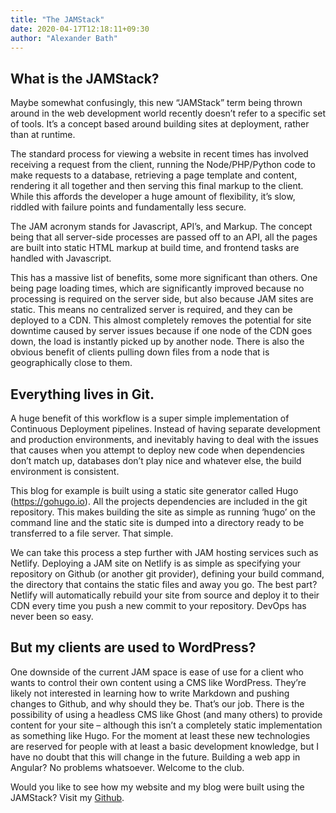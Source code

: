 ```yaml
---
title: "The JAMStack"
date: 2020-04-17T12:18:11+09:30
author: "Alexander Bath"
---
```


## What is the JAMStack?
Maybe somewhat confusingly, this new “JAMStack” term being thrown around in the web development world recently doesn’t refer to a specific set of tools. It’s a concept based around building sites at deployment, rather than at runtime. 

The standard process for viewing a website in recent times has involved receiving a request from the client, running the Node/PHP/Python code to make requests to a database, retrieving a page template and content, rendering it all together and then serving this final markup to the client. While this affords the developer a huge amount of flexibility, it’s slow, riddled with failure points and fundamentally less secure.

The JAM acronym stands for Javascript, API’s, and Markup. The concept being that all server-side processes are passed off to an API, all the pages are built into static HTML markup at build time, and frontend tasks are handled with Javascript. 

This has a massive list of benefits, some more significant than others. One being page loading times, which are significantly improved because no processing is required on the server side, but also because JAM sites are static. This means no centralized server is required, and they can be deployed to a CDN. This almost completely removes the potential for site downtime caused by server issues because if one node of the CDN goes down, the load is instantly picked up by another node. There is also the obvious benefit of clients pulling down files from a node that is geographically close to them.

## Everything lives in Git.
A huge benefit of this workflow is a super simple implementation of Continuous Deployment pipelines. Instead of having separate development and production environments, and inevitably having to deal with the issues that causes when you attempt to deploy new code when dependencies don’t match up, databases don’t play nice and whatever else, the build environment is consistent.

This blog for example is built using a static site generator called Hugo (https://gohugo.io). All the projects dependencies are included in the git repository. This makes building the site as simple as running ‘hugo’ on the command line and the static site is dumped into a directory ready to be transferred to a file server. That simple. 

We can take this process a step further with JAM hosting services such as Netlify. Deploying a JAM site on Netlify is as simple as specifying your repository on Github (or another git provider), defining your build command, the directory that contains the static files and away you go. The best part? Netlify will automatically rebuild your site from source and deploy it to their CDN every time you push a new commit to your repository. DevOps has never been so easy.

## But my clients are used to WordPress?
One downside of the current JAM space is ease of use for a client who wants to control their own content using a CMS like WordPress. They’re likely not interested in learning how to write Markdown and pushing changes to Github, and why should they be. That’s our job. There is the possibility of using a headless CMS like Ghost (and many others) to provide content for your site – although this isn’t a completely static implementation as something like Hugo. For the moment at least these new technologies are reserved for people with at least a basic development knowledge, but I have no doubt that this will change in the future. Building a web app in Angular? No problems whatsoever. Welcome to the club.

Would you like to see how my website and my blog were built using the JAMStack? Visit my [Github](https://www.github.com/alexanderbath).